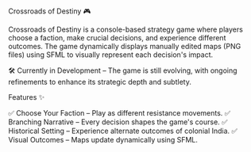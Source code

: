 Crossroads of Destiny 🎮

Crossroads of Destiny is a console-based strategy game where players choose a faction, make crucial decisions, and experience different outcomes. The game dynamically displays manually edited maps (PNG files) using SFML to visually represent each decision's impact.

🛠️ Currently in Development – The game is still evolving, with ongoing refinements to enhance its strategic depth and subtlety.

Features ✨

✅ Choose Your Faction – Play as different resistance movements.
✅ Branching Narrative – Every decision shapes the game's course.
✅ Historical Setting – Experience alternate outcomes of colonial India.
✅ Visual Outcomes – Maps update dynamically using SFML.

